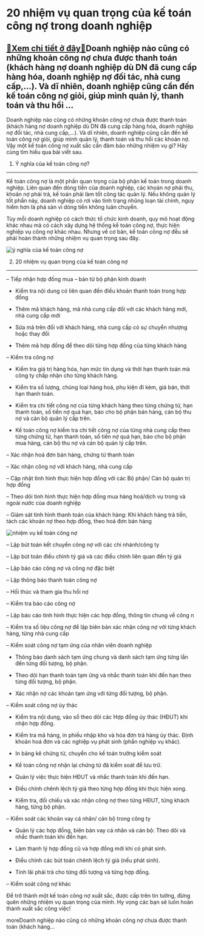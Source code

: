 20 nhiệm vụ quan trọng của kế toán công nợ trong doanh nghiệp
=============================================================

[:gift:Xem chi tiết ở đây:gift:](https://hddtvn.com/20-nhiem-vu-quan-trong-cua-ke-toan-cong-no-trong-doanh-nghiep/)Doanh nghiệp nào cũng có những khoản công nợ chưa được thanh toán (khách hàng nợ doanh nghiệp dù DN đã cung cấp hàng hóa, doanh nghiệp nợ đối tác, nhà cung cấp,…). Và dĩ nhiên, doanh nghiệp cũng cần đến kế toán công nợ giỏi, giúp mình quản lý, thanh toán và thu hồi …
---------------------------------------------------------------------------------------------------------------------------------------------------------------------------------------------------------------------------------------------------------------------------

Doanh nghiệp nào cũng có những khoản công nợ chưa được thanh toán (khách hàng nợ doanh nghiệp dù DN đã cung cấp hàng hóa, doanh nghiệp nợ đối tác, nhà cung cấp,…). Và dĩ nhiên, doanh nghiệp cũng cần đến kế toán công nợ giỏi, giúp mình quản lý, thanh toán và thu hồi các khoản nợ. Vậy một kế toán công nợ xuất sắc cần đảm bảo những nhiệm vụ gì? Hãy cùng tìm hiểu qua bài viết sau.


1. Ý nghĩa của kế toán công nợ?
-------------------------------


Kế toán công nợ là một phần quan trọng của bộ phận kế toán trong doanh nghiệp. Liên quan đến dòng tiền của doanh nghiệp, các khoản nợ phải thu, khoản nợ phải trả, kế toán phải làm tốt công tác quản lý. Nếu không quản lý tốt phần này, doanh nghiệp có rơi vào tình trạng nhũng loạn tài chính, nguy hiểm hơn là phá sản vì dòng tiền không luân chuyển.


Tùy mỗi doanh nghiệp có cách thức tổ chức kinh doanh, quy mô hoạt động khác nhau mà có cách xây dựng hệ thống kế toán công nợ, thực hiện nghiệp vụ công nợ khác nhau. Nhưng về cơ bản, kế toán công nợ đều sẽ phải hoàn thành những nhiệm vụ quan trọng sau đây.


![ý nghĩa của kế toán công nợ](https://hddtvn.com/wp-content/uploads/2021/01/Debt-Payoff-18000.jpg)


2. 20 nhiệm vụ quan trọng của kế toán công nợ
---------------------------------------------


– Tiếp nhận hợp đồng mua – bán từ bộ phận kinh doanh




* Kiểm tra nội dung có liên quan đến điều khoản thanh toán trong hợp đồng

* Thêm mã khách hàng, mã nhà cung cấp đối với các khách hàng mới, nhà cung cấp mới

* Sửa mã trên đối với khách hàng, nhà cung cấp có sự chuyển nhượng hoặc thay đổi

* Thêm mã hợp đồng để theo dõi từng hợp đồng của từng khách hàng



– Kiểm tra công nợ




* Kiểm tra giá trị hàng hóa, hạn mức tín dụng và thời hạn thanh toán mà công ty chấp nhận cho từng khách hàng.

* Kiểm tra số lượng, chủng loại hàng hoá, phụ kiện đi kèm, giá bán, thời hạn thanh toán.

* Kiểm tra chi tiết công nợ của từng khách hàng theo từng chứng từ, hạn thanh toán, số tiền nợ quá hạn, báo cho bộ phận bán hàng, cán bộ thu nợ và cán bộ quản lý cấp trên.

* Kế toán công nợ kiểm tra chi tiết công nợ của từng nhà cung cấp theo từng chứng từ, hạn thanh toán, số tiền nợ quá hạn, báo cho bộ phận mua hàng, cán bộ thu nợ và cán bộ quản lý cấp trên.



– Xác nhận hoá đơn bán hàng, chứng từ thanh toán


– Xác nhận công nợ với khách hàng, nhà cung cấp


– Cập nhật tình hình thực hiện hợp đồng với các Bộ phận/ Cán bộ quản trị hợp đồng


– Theo dõi tình hình thực hiện hợp đồng mua hàng hoá/dịch vụ trong và ngoài nước của doanh nghiệp


– Giám sát tình hình thanh toán của khách hàng: Khi khách hàng trả tiền, tách các khoản nợ theo hợp đồng, theo hoá đơn bán hàng


![nhiệm vụ kế toán công nợ](https://hddtvn.com/wp-content/uploads/2021/01/Untitled-11.png)


– Lập bút toán kết chuyển công nợ với các chi nhánh/công ty


– Lập bút toán điều chỉnh tỷ giá và các điều chỉnh liên quan đến tỷ giá


– Lập báo cáo công nợ và công nợ đặc biệt


– Lập thông báo thanh toán công nợ


– Hối thúc và tham gia thu hồi nợ


– Kiểm tra báo cáo công nợ


– Lập báo cáo tình hình thực hiện các hợp đồng, thông tin chung về công n


– Kiểm tra số liệu công nợ để lập biên bản xác nhận công nợ với từng khách hàng, từng nhà cung cấp


– Kiểm soát công nợ tạm ứng của nhân viên doanh nghiệp




* Thông báo danh sách tạm ứng chung và danh sách tạm ứng từng lần đến từng đối tượng, bộ phận.

* Theo dõi hạn thanh toán tạm ứng và nhắc thanh toán khi đến hạn theo từng đối tượng, bộ phận.

* Xác nhận nợ các khoản tạm ứng với từng đối tượng, bộ phận.



– Kiểm soát công nợ ủy thác




* Kiểm tra nội dung, vào sổ theo dõi các Hợp đồng ủy thác (HĐUT) khi nhận hợp đồng.

* Kiểm tra mã hàng, in phiếu nhập kho và hóa đơn trả hàng ủy thác. Định khoản hoá đơn và các nghiệp vụ phát sinh (phần nghiệp vụ khác).

* In bảng kê chứng từ, chuyển cho kế toán trưởng kiểm soát

* Kế toán công nợ nhận lại chứng từ đã kiểm soát để lưu trữ.

* Quản lý việc thực hiện HĐUT và nhắc thanh toán khi đến hạn.

* Điều chỉnh chênh lệch tỷ giá theo từng hợp đồng khi thực hiện xong.

* Kiểm tra, đối chiếu và xác nhận công nợ theo từng HĐUT, từng khách hàng, từng bộ phận.



– Kiểm soát các khoản vay cá nhân/ cán bộ trong công ty




* Quản lý các hợp đồng, biên bản vay cá nhân và cán bộ: Theo dõi và nhắc thanh toán khi đến hạn.

* Làm thanh lý hợp đồng cũ và hợp đồng mới khi có phát sinh.

* Điều chỉnh các bút toán chênh lệch tỷ giá (nếu phát sinh).

* Tính lãi phải trả cho từng đối tượng và từng hợp đồng.



– Kiểm soát công nợ khác


Để trở thành một kế toán công nợ xuất sắc, được cấp trên tin tưởng, đừng quên những nhiệm vụ quan trọng của mình. Hy vọng các bạn sẽ luôn hoàn thành xuất sắc công việc!



moreDoanh nghiệp nào cũng có những khoản công nợ chưa được thanh toán (khách hàng…

